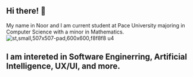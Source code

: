 ## Hi there! 👋
My name in Noor and I am current student at Pace University majoring in Computer Science with a minor in Mathematics. ![st,small,507x507-pad,600x600,f8f8f8 u4](https://github.com/user-attachments/assets/375acbbd-84a4-430c-9e02-001ae9998fdd)


## I am intereted in Software Enginerring, Artificial Intelligence, UX/UI, and more.




<!--
**noorulhuda455/noorulhuda455** is a ✨ _special_ ✨ repository because its `README.md` (this file) appears on your GitHub profile.






 
Here are some ideas to get you started:

- 🔭 I’m currently working on ...
- 🌱 I’m currently learning ...
- 👯 I’m looking to collaborate on ...
- 🤔 I’m looking for help with ...
- 💬 Ask me about ...
- 📫 How to reach me: ...
- 😄 Pronouns: ...
- ⚡ Fun fact: ...
-->
